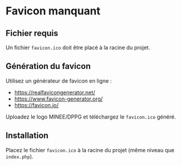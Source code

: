 # Favicon manquant

## Fichier requis

Un fichier `favicon.ico` doit être placé à la racine du projet.

## Génération du favicon

Utilisez un générateur de favicon en ligne :
- https://realfavicongenerator.net/
- https://www.favicon-generator.org/
- https://favicon.io/

Uploadez le logo MINEE/DPPG et téléchargez le `favicon.ico` généré.

## Installation

Placez le fichier `favicon.ico` à la racine du projet (même niveau que `index.php`).
